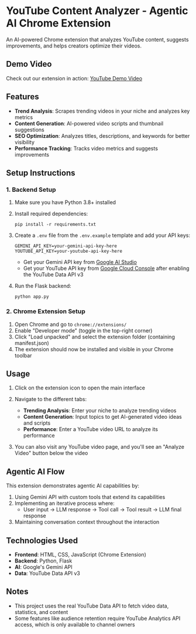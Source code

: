 # YouTube Content Analyzer - Agentic AI Chrome Extension

An AI-powered Chrome extension that analyzes YouTube content, suggests improvements, and helps creators optimize their videos.

## Demo Video

Check out our extension in action: [YouTube Demo Video](https://youtu.be/IMRqrFyG-W8)

## Features

- **Trend Analysis**: Scrapes trending videos in your niche and analyzes key metrics
- **Content Generation**: AI-powered video scripts and thumbnail suggestions
- **SEO Optimization**: Analyzes titles, descriptions, and keywords for better visibility
- **Performance Tracking**: Tracks video metrics and suggests improvements

## Setup Instructions

### 1. Backend Setup

1. Make sure you have Python 3.8+ installed
2. Install required dependencies:
   ```
   pip install -r requirements.txt
   ```
3. Create a `.env` file from the `.env.example` template and add your API keys:
   ```
   GEMINI_API_KEY=your-gemini-api-key-here
   YOUTUBE_API_KEY=your-youtube-api-key-here
   ```
   - Get your Gemini API key from [Google AI Studio](https://ai.google.dev/)
   - Get your YouTube API key from [Google Cloud Console](https://console.cloud.google.com/apis/credentials) after enabling the YouTube Data API v3

4. Run the Flask backend:
   ```
   python app.py
   ```

### 2. Chrome Extension Setup

1. Open Chrome and go to `chrome://extensions/`
2. Enable "Developer mode" (toggle in the top-right corner)
3. Click "Load unpacked" and select the extension folder (containing manifest.json)
4. The extension should now be installed and visible in your Chrome toolbar

## Usage

1. Click on the extension icon to open the main interface
2. Navigate to the different tabs:
   - **Trending Analysis**: Enter your niche to analyze trending videos
   - **Content Generation**: Input topics to get AI-generated video ideas and scripts
   - **Performance**: Enter a YouTube video URL to analyze its performance

3. You can also visit any YouTube video page, and you'll see an "Analyze Video" button below the video

## Agentic AI Flow

This extension demonstrates agentic AI capabilities by:

1. Using Gemini API with custom tools that extend its capabilities
2. Implementing an iterative process where:
   - User input → LLM response → Tool call → Tool result → LLM final response
3. Maintaining conversation context throughout the interaction

## Technologies Used

- **Frontend**: HTML, CSS, JavaScript (Chrome Extension)
- **Backend**: Python, Flask
- **AI**: Google's Gemini API
- **Data**: YouTube Data API v3

## Notes

- This project uses the real YouTube Data API to fetch video data, statistics, and content
- Some features like audience retention require YouTube Analytics API access, which is only available to channel owners 